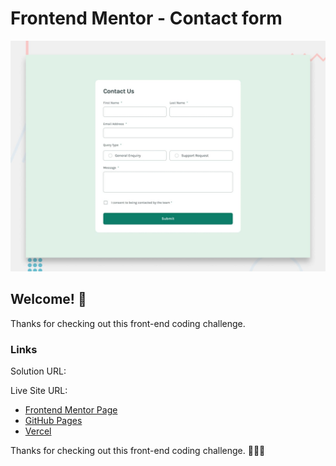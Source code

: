 # Frontend Mentor - Contact form

![Design preview for the Contact form coding challenge](./design/desktop-preview.jpg)

## Welcome! 👋

Thanks for checking out this front-end coding challenge.

### Links
Solution URL: 

Live Site URL: 

- [Frontend Mentor Page](https://www.frontendmentor.io/profile/rocioizq)
- [GitHub Pages](https://github.com/rocioizq)
- [Vercel](https://vercel.com/rocioizqs-projects)


Thanks for checking out this front-end coding challenge.
🚀🚀🚀

